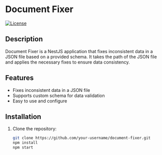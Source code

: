 # Document Fixer

[![License](https://img.shields.io/badge/license-MIT-blue.svg)](https://opensource.org/licenses/MIT)

## Description

Document Fixer is a NestJS application that fixes inconsistent data in a JSON file based on a provided schema. It takes the path of the JSON file and applies the necessary fixes to ensure data consistency.

## Features

- Fixes inconsistent data in a JSON file
- Supports custom schema for data validation
- Easy to use and configure

## Installation

1. Clone the repository:

   ```bash
   git clone https://github.com/your-username/document-fixer.git
   npm install 
   npm start 
